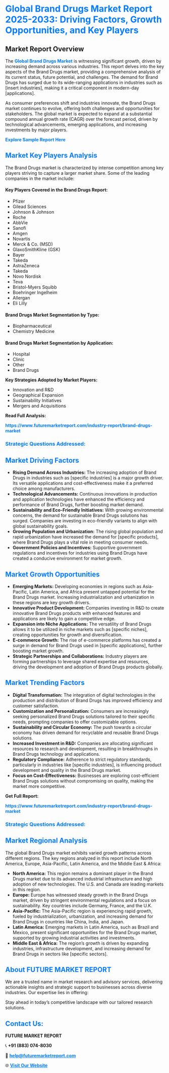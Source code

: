 <h1 style="color: #007BFF;">Global Brand Drugs Market Report 2025-2033: Driving Factors, Growth Opportunities, and Key Players</h1>

<section id="overview">
<h2>Market Report Overview</h2>
<p>The <a href="https://www.futuremarketreport.com/industry-report/brand-drugs-market" style="color: #007BFF; text-decoration: none;"><strong>Global Brand Drugs Market</strong></a> is witnessing significant growth, driven by increasing demand across various industries. This report delves into the key aspects of the Brand Drugs market, providing a comprehensive analysis of its current status, future potential, and challenges. The demand for Brand Drugs has surged due to its wide-ranging applications in industries such as [insert industries], making it a critical component in modern-day [applications].</p>
<p>As consumer preferences shift and industries innovate, the Brand Drugs market continues to evolve, offering both challenges and opportunities for stakeholders. The global market is expected to expand at a substantial compound annual growth rate (CAGR) over the forecast period, driven by technological advancements, emerging applications, and increasing investments by major players.</p>
</section>

<section id="overview">
<p><a href="https://www.futuremarketreport.com/request-sample/reportId=122620" style="color: #007BFF; text-decoration: none;"><strong>Explore Sample Report Here</strong></a></p>
</section>

<section id="key-players">
<h2 style="color: #007BFF;">Market Key Players Analysis</h2>
<p>The Brand Drugs market is characterized by intense competition among key players striving to capture a larger market share. Some of the leading companies in the market include:</p>
<h4>Key Players Covered in the Brand Drugs Report:</h4>
<ul><li>Pfizer</li><li>Gilead Sciences</li><li>Johnson &amp; Johnson</li><li>Roche</li><li>AbbVie</li><li>Sanofi</li><li>Amgen</li><li>Novartis</li><li>Merck &amp; Co. (MSD)</li><li>GlaxoSmithKline (GSK)</li><li>Bayer</li><li>Takeda</li><li>AstraZeneca</li><li>Takeda</li><li>Novo Nordisk</li><li>Teva</li><li>Bristol-Myers Squibb</li><li>Boehringer Ingelheim</li><li>Allergan</li><li>Eli Lilly</li></ul>
<h4>Brand Drugs Market Segmentation by Type:</h4>
<ul><li>Biopharmaceutical</li><li>Chemistry Medicine</li></ul>

<h4>Brand Drugs Market Segmentation by Application:</h4>
<ul><li>Hospital</li><li>Clinic</li><li>Other</li><li>Brand Drugs</li></ul>
<p><strong>Key Strategies Adopted by Market Players:</strong></p>
<ul>
<li>Innovation and R&D</li>
<li>Geographical Expansion</li>
<li>Sustainability Initiatives</li>
<li>Mergers and Acquisitions</li>
</ul>
</section>

<section>
<p><strong>Read Full Analysis: </strong></p><a href="https://www.futuremarketreport.com/industry-report/brand-drugs-market" style="color: #007BFF; text-decoration: none;"><strong>https://www.futuremarketreport.com/industry-report/brand-drugs-market</strong></a>
<h3 style="color: #007BFF;">Strategic Questions Addressed:</h3>
</section>

<section id="driving-factors">
<h2 style="color: #007BFF;">Market Driving Factors</h2>
<ul>
<li><strong>Rising Demand Across Industries:</strong> The increasing adoption of Brand Drugs in industries such as [specific industries] is a major growth driver. Its versatile applications and cost-effectiveness make it a preferred choice among manufacturers.</li>
<li><strong>Technological Advancements:</strong> Continuous innovations in production and application technologies have enhanced the efficiency and performance of Brand Drugs, further boosting market demand.</li>
<li><strong>Sustainability and Eco-Friendly Initiatives:</strong> With growing environmental concerns, the demand for sustainable Brand Drugs solutions has surged. Companies are investing in eco-friendly variants to align with global sustainability goals.</li>
<li><strong>Growing Population and Urbanization:</strong> The rising global population and rapid urbanization have increased the demand for [specific products], where Brand Drugs plays a vital role in meeting consumer needs.</li>
<li><strong>Government Policies and Incentives:</strong> Supportive government regulations and incentives for industries using Brand Drugs have created a conducive environment for market growth.</li>
</ul>
</section>

<section id="growth-opportunities">
<h2 style="color: #007BFF;">Market Growth Opportunities</h2>
<ul>
<li><strong>Emerging Markets:</strong> Developing economies in regions such as Asia-Pacific, Latin America, and Africa present untapped potential for the Brand Drugs market. Increasing industrialization and urbanization in these regions are key growth drivers.</li>
<li><strong>Innovative Product Development:</strong> Companies investing in R&D to create innovative Brand Drugs products with enhanced features and applications are likely to gain a competitive edge.</li>
<li><strong>Expansion into Niche Applications:</strong> The versatility of Brand Drugs allows it to be utilized in niche markets such as [specific niches], creating opportunities for growth and diversification.</li>
<li><strong>E-commerce Growth:</strong> The rise of e-commerce platforms has created a surge in demand for Brand Drugs used in [specific applications], further boosting market growth.</li>
<li><strong>Strategic Partnerships and Collaborations:</strong> Industry players are forming partnerships to leverage shared expertise and resources, driving the development and adoption of Brand Drugs products globally.</li>
</ul>
</section>

<section id="trending-factors">
<h2 style="color: #007BFF;">Market Trending Factors</h2>
<ul>
<li><strong>Digital Transformation:</strong> The integration of digital technologies in the production and distribution of Brand Drugs has improved efficiency and customer satisfaction.</li>
<li><strong>Customization and Personalization:</strong> Consumers are increasingly seeking personalized Brand Drugs solutions tailored to their specific needs, prompting companies to offer customizable options.</li>
<li><strong>Sustainability and Circular Economy:</strong> The push towards a circular economy has driven demand for recyclable and reusable Brand Drugs solutions.</li>
<li><strong>Increased Investment in R&D:</strong> Companies are allocating significant resources to research and development, resulting in breakthroughs in Brand Drugs technology and applications.</li>
<li><strong>Regulatory Compliance:</strong> Adherence to strict regulatory standards, particularly in industries like [specific industries], is influencing product development and quality in the Brand Drugs market.</li>
<li><strong>Focus on Cost-Effectiveness:</strong> Businesses are exploring cost-efficient Brand Drugs solutions without compromising on quality, making the market more competitive.</li>
</ul>
</section>

<section>
<p><strong>Get Full Report: </strong></p><a href="https://www.futuremarketreport.com/industry-report/brand-drugs-market" style="color: #007BFF; text-decoration: none;"><strong>https://www.futuremarketreport.com/industry-report/brand-drugs-market</strong></a>
<h3 style="color: #007BFF;">Strategic Questions Addressed:</h3>
</section>


<section id="regional-analysis">
<h2 style="color: #007BFF;">Market Regional Analysis</h2>
<p>The global Brand Drugs market exhibits varied growth patterns across different regions. The key regions analyzed in this report include North America, Europe, Asia-Pacific, Latin America, and the Middle East & Africa:</p>
<ul>
<li><strong>North America:</strong> This region remains a dominant player in the Brand Drugs market due to its advanced industrial infrastructure and high adoption of new technologies. The U.S. and Canada are leading markets in this region.</li>
<li><strong>Europe:</strong> Europe has witnessed steady growth in the Brand Drugs market, driven by stringent environmental regulations and a focus on sustainability. Key countries include Germany, France, and the U.K.</li>
<li><strong>Asia-Pacific:</strong> The Asia-Pacific region is experiencing rapid growth, fueled by industrialization, urbanization, and increasing demand for Brand Drugs in countries like China, India, and Japan.</li>
<li><strong>Latin America:</strong> Emerging markets in Latin America, such as Brazil and Mexico, present significant opportunities for the Brand Drugs market, supported by growing industrial activities and investments.</li>
<li><strong>Middle East & Africa:</strong> The region’s growth is driven by expanding industries, infrastructure development, and increasing demand for Brand Drugs in sectors like [specific sectors].</li>
</ul>
</section>

<footer>
<h2 style="color: #007BFF;">About FUTURE MARKET REPORT</h2>
<p>We are a trusted name in market research and advisory services, delivering actionable insights and strategic support to businesses across diverse industries. Our expertise lies in offering:</p>

<p>Stay ahead in today’s competitive landscape with our tailored research solutions.</p>

<h2 style="color: #007BFF;">Contact Us:</h2>
<p><strong>FUTURE MARKET REPORT</strong></p>
<p>📞 <strong>+91 (883) 074-8030</strong></p>
<p>📧 <strong><a href="mailto:help@futuremarketreport.com" style="color: #007BFF;">help@futuremarketreport.com</a></strong></p>
<p>🌐 <strong><a href="https://www.futuremarketreport.com/" style="color: #007BFF;">Visit Our Website</a></strong></p>
</footer>